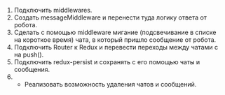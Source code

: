 1. Подключить middlewares.
2. Создать messageMiddleware и перенести туда логику ответа от робота.
3. Сделать с помощью middleware мигание (подсвечивание в списке на короткое время) чата, в который пришло сообщение от робота.
4. Подключить Router к Redux и перевести переходы между чатами с <Link> на push().
5. Подключить redux-persist и сохранять с его помощью чаты и сообщения.
6. * Реализовать возможность удаления чатов и сообщений.